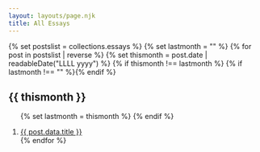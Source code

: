 ```yaml
---
layout: layouts/page.njk
title: All Essays
---
```

{% set postslist = collections.essays %}
{% set lastmonth = "" %}
{% for post in postslist | reverse %}
  {% set thismonth = post.date | readableDate("LLLL yyyy") %}
  {% if thismonth !== lastmonth %}
    {% if lastmonth !== "" %}</ol>{% endif %}
    <h2>{{ thismonth }}</h2>
    <ol class="list-none">
    {% set lastmonth = thismonth %}
  {% endif %}
  <li><a href="{{ post.url }}" itemprop="url">
    <span itemprop="headline">{{ post.data.title }}</span>
  </a></li>
{% endfor %}
</ol>
